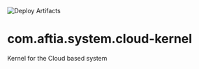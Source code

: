 ![Deploy Artifacts](https://github.com/AFTIA/com.aftia.vm.system.cloud-kernel/workflows/Deploy%20Artifacts/badge.svg)

# com.aftia.system.cloud-kernel
Kernel for the Cloud based system
